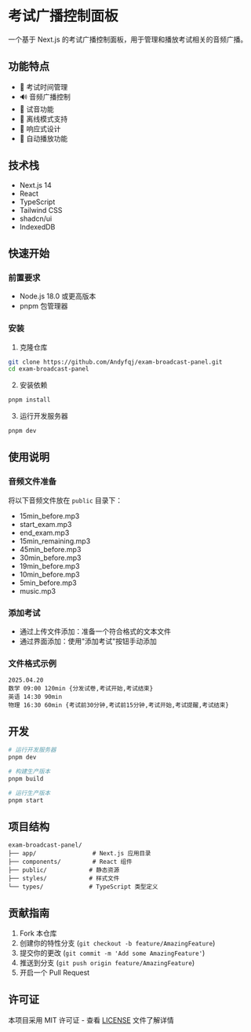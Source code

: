 # 考试广播控制面板

一个基于 Next.js 的考试广播控制面板，用于管理和播放考试相关的音频广播。

## 功能特点

- 📅 考试时间管理
- 🔊 音频广播控制
- 🎵 试音功能
- 💾 离线模式支持
- 📱 响应式设计
- 🔄 自动播放功能

## 技术栈

- Next.js 14
- React
- TypeScript
- Tailwind CSS
- shadcn/ui
- IndexedDB

## 快速开始

### 前置要求

- Node.js 18.0 或更高版本
- pnpm 包管理器

### 安装

1. 克隆仓库
```bash
git clone https://github.com/Andyfqj/exam-broadcast-panel.git
cd exam-broadcast-panel
```

2. 安装依赖
```bash
pnpm install
```

3. 运行开发服务器
```bash
pnpm dev
```

## 使用说明

### 音频文件准备

将以下音频文件放在 `public` 目录下：
- 15min_before.mp3
- start_exam.mp3
- end_exam.mp3
- 15min_remaining.mp3
- 45min_before.mp3
- 30min_before.mp3
- 19min_before.mp3
- 10min_before.mp3
- 5min_before.mp3
- music.mp3

### 添加考试

- 通过上传文件添加：准备一个符合格式的文本文件
- 通过界面添加：使用"添加考试"按钮手动添加

### 文件格式示例

```
2025.04.20
数学 09:00 120min {分发试卷,考试开始,考试结束}
英语 14:30 90min
物理 16:30 60min {考试前30分钟,考试前15分钟,考试开始,考试提醒,考试结束}
```

## 开发

```bash
# 运行开发服务器
pnpm dev

# 构建生产版本
pnpm build

# 运行生产版本
pnpm start
```

## 项目结构

```
exam-broadcast-panel/
├── app/                # Next.js 应用目录
├── components/         # React 组件
├── public/            # 静态资源
├── styles/            # 样式文件
└── types/             # TypeScript 类型定义
```

## 贡献指南

1. Fork 本仓库
2. 创建你的特性分支 (`git checkout -b feature/AmazingFeature`)
3. 提交你的更改 (`git commit -m 'Add some AmazingFeature'`)
4. 推送到分支 (`git push origin feature/AmazingFeature`)
5. 开启一个 Pull Request

## 许可证

本项目采用 MIT 许可证 - 查看 [LICENSE](LICENSE) 文件了解详情
